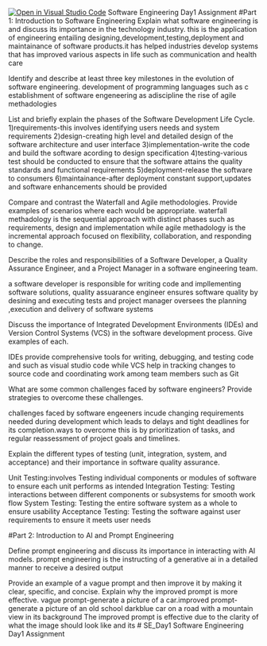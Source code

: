 [![Open in Visual Studio Code](https://classroom.github.com/assets/open-in-vscode-2e0aaae1b6195c2367325f4f02e2d04e9abb55f0b24a779b69b11b9e10269abc.svg)](https://classroom.github.com/online_ide?assignment_repo_id=18361328&assignment_repo_type=AssignmentRepo)
Software Engineering Day1 Assignment
#Part 1: Introduction to Software Engineering
Explain what software engineering is and discuss its importance in the technology industry.
this is the application of engineering entailing designing,development,testing,deployment and maintainance of software products.it has helped 
industries develop systems that has improved various aspects in life such as communication and health care
		
Identify and describe at least three key milestones in the evolution of software engineering.
development of programming languages such as c
establishment of software engeneering as adiscipline
the rise of agile methadologies 
		
List and briefly explain the phases of the Software Development Life Cycle.
1)requirements-this involves identifying users needs and system requirements
2)design-creating high level and detailed design of the software architecture and user interface
3)implementation-write the code and build the software acording to design specification
4)testing-various test should be conducted to ensure that the software attains the quality standards and functional requirements
5)deployment-release the software to consumers
6)maintainance-after deployment constant support,updates and software enhancements should be provided
		
Compare and contrast the Waterfall and Agile methodologies. Provide examples of scenarios where each would be appropriate.
waterfall methadology is the sequential approach with distinct phases such as requirements, design and implementation while agile methadology is 
the incremental approach focused on flexibility, collaboration, and responding to change.
		
Describe the roles and responsibilities of a Software Developer, a Quality Assurance Engineer, and a Project Manager in a software engineering team.

a software developer is responsible for writing code and impllementing software solutions, quality assuarance engineer ensures software quality by 
desining and executing tests and project manager oversees the planning ,execution and delivery of software systems
		
Discuss the importance of Integrated Development Environments (IDEs) and Version Control Systems (VCS) in the software development process. Give 
examples of each.
		
IDEs provide comprehensive tools for writing, debugging, and testing code and such as visual studio code while VCS help in tracking changes to source
code and coordinating work among team members such as Git
		
What are some common challenges faced by software engineers? Provide strategies to overcome these challenges.

challenges faced by software engeeners incude changing requirements needed during development which leads to delays and tight deadlines for its 
completion.ways to overcome this is by prioritization of tasks, and regular reassessment of project goals and timelines.
		
Explain the different types of testing (unit, integration, system, and acceptance) and their importance in software quality assurance. 

Unit Testing:involves Testing individual components or modules of software to ensure each unit performs as intended
Integration Testing: Testing interactions between different components or subsystems for smooth work flow
System Testing: Testing the entire software system as a whole to ensure usability
Acceptance Testing: Testing the software against user requirements to ensure it meets user needs
		

#Part 2: Introduction to AI and Prompt Engineering
		
Define prompt engineering and discuss its importance in interacting with AI models.
prompt engineering is the instructing of a generative ai in a detailed manner to receive a desired output 
		
Provide an example of a vague prompt and then improve it by making it clear, specific, and concise. Explain why the improved prompt is more effective.
vague prompt-generate a picture of a car.improved prompt-generate a picture of an old school darkblue car on a road with a mountain view in its background
The improved prompt is effective due to the clarity of what the image should look like and its # SE_Day1
Software Engineering Day1 Assignment

